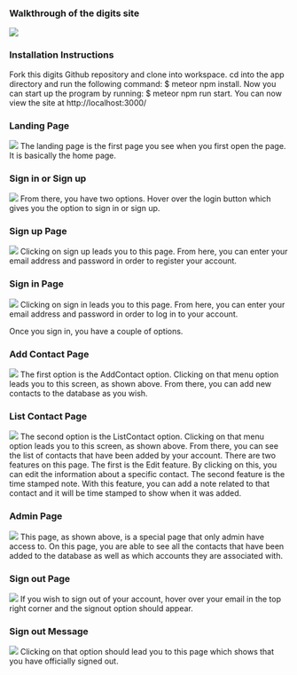 <h3>Walkthrough of the digits site</h3>
<img src="doc/landing.png">

<h3>Installation Instructions</h3>
Fork this digits Github repository and clone into workspace. cd into the app directory and run the following command: $ meteor npm install. Now you can start up the program by running: $ meteor npm run start. You can now view the site at http://localhost:3000/

<h3>Landing Page</h3>
<img src="doc/landing.png">
The landing page is the first page you see when you first open the page. It is basically the home page. 

<h3>Sign in or Sign up</h3>
<img src="doc/signin-signup.png">
From there, you have two options. Hover over the login button which gives you the option to sign in or sign up. 

<h3>Sign up Page</h3>
<img src="doc/signup.png">
Clicking on sign up leads you to this page. From here, you can enter your email address and password in order to register your account.

<h3>Sign in Page</h3>
<img src="doc/signin.png">
Clicking on sign in leads you to this page. From here, you can enter your email address and password in order to log in to your account.

Once you sign in, you have a couple of options.

<h3>Add Contact Page</h3>
<img src="doc/addcontact.png">
The first option is the AddContact option. Clicking on that menu option leads you to this screen, as shown above. From there, you can add new contacts to the database as you wish. 

<h3>List Contact Page</h3>
<img src="doc/listcontact.png">
The second option is the ListContact option. Clicking on that menu option leads you to this screen, as shown above. From there, you can see the list of contacts that have been added by your account. There are two features on this page. The first is the Edit feature. By clicking on this, you can edit the information about a specific contact. The second feature is the time stamped note. With this feature, you can add a note related to that contact and it will be time stamped to show when it was added.

<h3>Admin Page</h3>
<img src="doc/admin.png">
This page, as shown above, is a special page that only admin have access to. On this page, you are able to see all the contacts that have been added to the database as well as which accounts they are associated with.

<h3>Sign out Page</h3>
<img src="doc/signout.png">
If you wish to sign out of your account, hover over your email in the top right corner and the signout option should appear. 

<h3>Sign out Message</h3>
<img src="doc/signout-message.png">
Clicking on that option should lead you to this page which shows that you have officially signed out.
